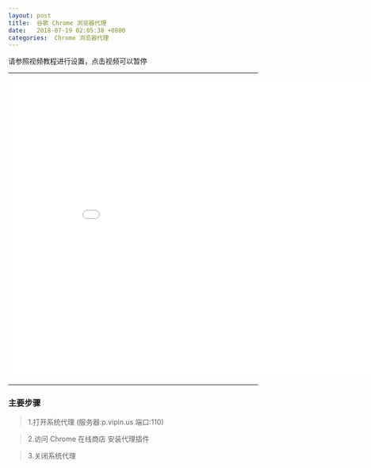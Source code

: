 ```yaml
---
layout: post
title:  谷歌 Chrome 浏览器代理
date:   2018-07-19 02:05:38 +0800
categories:  Chrome 浏览器代理
---
```


请参照视频教程进行设置，点击视频可以暂停

****
<iframe width="900" height="600" src="/files/Chrome.mp4" frameborder="0" allow="autoplay; encrypted-media" allowfullscreen></iframe>

****

### 主要步骤

>1.打开系统代理 (服务器:p.vipin.us 端口:110)

>2.访问 Chrome 在线商店 安装代理插件

>3.关闭系统代理


